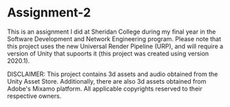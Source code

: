 # Assignment-2

This is an assignment I did at Sheridan College during my final year in the Software Development and Network Engineering program.
Please note that this project uses the new Universal Render Pipeline (URP), and will require a version of Unity that supoorts it (this project
was created using version 2020.1).

DISCLAIMER: This project contains 3d assets and audio obtained from the Unity Asset Store.
Additionally, there are also 3d assets obtained from Adobe's Mixamo platform.
All applicable copyrights reserved to their respective owners.
